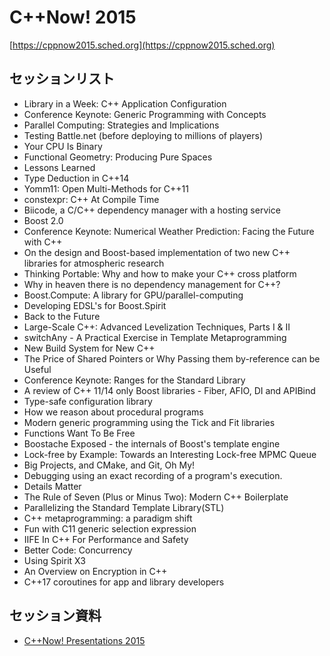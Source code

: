 # C++Now! 2015
[https://cppnow2015.sched.org](https://cppnow2015.sched.org)

## セッションリスト
- Library in a Week: C++ Application Configuration
- Conference Keynote: Generic Programming with Concepts
- Parallel Computing: Strategies and Implications
- Testing Battle.net (before deploying to millions of players)
- Your CPU Is Binary
- Functional Geometry: Producing Pure Spaces
- Lessons Learned
- Type Deduction in C++14
- Yomm11: Open Multi-Methods for C++11
- constexpr: C++ At Compile Time
- Biicode, a C/C++ dependency manager with a hosting service
- Boost 2.0
- Conference Keynote: Numerical Weather Prediction: Facing the Future with C++
- On the design and Boost-based implementation of two new C++ libraries for atmospheric research
- Thinking Portable: Why and how to make your C++ cross platform
- Why in heaven there is no dependency management for C++?
- Boost.Compute: A library for GPU/parallel-computing
- Developing EDSL's for Boost.Spirit
- Back to the Future
- Large-Scale C++: Advanced Levelization Techniques, Parts I & II
- switchAny - A Practical Exercise in Template Metaprogramming
- New Build System for New C++
- The Price of Shared Pointers or Why Passing them by-reference can be Useful
- Conference Keynote: Ranges for the Standard Library
- A review of C++ 11/14 only Boost libraries - Fiber, AFIO, DI and APIBind
- Type-safe configuration library
- How we reason about procedural programs
- Modern generic programming using the Tick and Fit libraries
- Functions Want To Be Free
- Boostache Exposed - the internals of Boost's template engine
- Lock-free by Example: Towards an Interesting Lock-free MPMC Queue
- Big Projects, and CMake, and Git, Oh My!
- Debugging using an exact recording of a program's execution.
- Details Matter
- The Rule of Seven (Plus or Minus Two): Modern C++ Boilerplate
- Parallelizing the Standard Template Library(STL)
- C++ metaprogramming: a paradigm shift
- Fun with C11 generic selection expression
- IIFE In C++ For Performance and Safety
- Better Code: Concurrency
- Using Spirit X3
- An Overview on Encryption in C++
- C++17 coroutines for app and library developers

## セッション資料
- [C++Now! Presentations 2015](https://github.com/boostcon/cppnow_presentations_2015)
